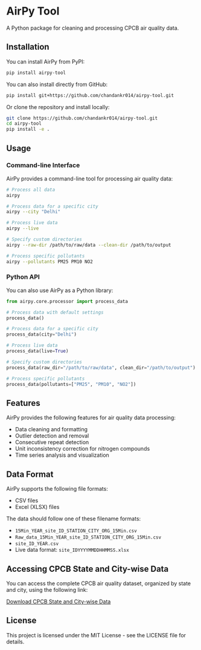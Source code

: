 # AirPy Tool

A Python package for cleaning and processing CPCB air quality data.

## Installation

You can install AirPy from PyPI:

```bash
pip install airpy-tool
```

You can also install directly from GitHub:

```bash
pip install git+https://github.com/chandankr014/airpy-tool.git
```

Or clone the repository and install locally:

```bash
git clone https://github.com/chandankr014/airpy-tool.git
cd airpy-tool
pip install -e .
```

## Usage

### Command-line Interface

AirPy provides a command-line tool for processing air quality data:

```bash
# Process all data
airpy

# Process data for a specific city
airpy --city "Delhi"

# Process live data
airpy --live

# Specify custom directories
airpy --raw-dir /path/to/raw/data --clean-dir /path/to/output

# Process specific pollutants
airpy --pollutants PM25 PM10 NO2
```

### Python API

You can also use AirPy as a Python library:

```python
from airpy.core.processor import process_data

# Process data with default settings
process_data()

# Process data for a specific city
process_data(city="Delhi")

# Process live data
process_data(live=True)

# Specify custom directories
process_data(raw_dir="/path/to/raw/data", clean_dir="/path/to/output")

# Process specific pollutants
process_data(pollutants=["PM25", "PM10", "NO2"])
```

## Features

AirPy provides the following features for air quality data processing:

- Data cleaning and formatting
- Outlier detection and removal
- Consecutive repeat detection
- Unit inconsistency correction for nitrogen compounds
- Time series analysis and visualization

## Data Format

AirPy supports the following file formats:
- CSV files
- Excel (XLSX) files

The data should follow one of these filename formats:
- `15Min_YEAR_site_ID_STATION_CITY_ORG_15Min.csv`
- `Raw_data_15Min_YEAR_site_ID_STATION_CITY_ORG_15Min.csv`
- `site_ID_YEAR.csv`
- Live data format: `site_IDYYYYMMDDHHMMSS.xlsx`

## Accessing CPCB State and City-wise Data

You can access the complete CPCB air quality dataset, organized by state and city, using the following link:

[Download CPCB State and City-wise Data](https://iitbacin-my.sharepoint.com/:f:/g/personal/30006023_iitb_ac_in/EjiZ_EVBacNKknIN7jIJK3YBm8EssUld0C6kAHBcvGcUGA?e=0vsLeM)

## License

This project is licensed under the MIT License - see the LICENSE file for details. 
